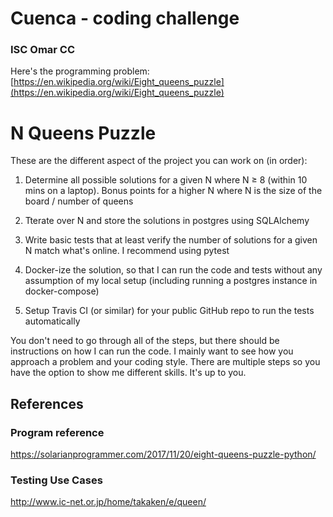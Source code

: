# Cuenca - coding challenge
### ISC Omar CC

Here's the programming problem: [https://en.wikipedia.org/wiki/Eight_queens_puzzle](https://en.wikipedia.org/wiki/Eight_queens_puzzle)


# N Queens Puzzle

These are the different aspect of the project you can work on (in order):

1. Determine all possible solutions for a given N where N ≥ 8 (within 10 mins on a laptop). Bonus points for a higher N where N is the size of the board / number of queens

2. Tterate over N and store the solutions in postgres using SQLAlchemy

3. Write basic tests that at least verify the number of solutions for a given N match what's online. I recommend using pytest

4. Docker-ize the solution, so that I can run the code and tests without any assumption of my local setup (including running a postgres instance in docker-compose)

5. Setup Travis CI (or similar) for your public GitHub repo to run the tests automatically

  

You don't need to go through all of the steps, but there should be instructions on how I can run the code. I mainly want to see how you approach a problem and your coding style. There are multiple steps so you have the option to show me different skills. It's up to you.

## References
### Program reference
https://solarianprogrammer.com/2017/11/20/eight-queens-puzzle-python/

### Testing Use Cases
http://www.ic-net.or.jp/home/takaken/e/queen/